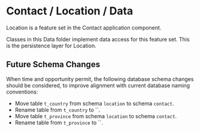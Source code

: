 # Contact / Location / Data

Location is a feature set in the Contact application component.
  
Classes in this Data folder implement data access for this feature set. This is the persistence layer for Location.

## Future Schema Changes

When time and opportunity permit, the following database schema changes should be considered, to improve alignment with current database naming conventions:

* Move table `t_country` from schema `location` to schema `contact`.
* Rename table from `t_country` to ``.
* Move table `t_province` from schema `location` to schema `contact`.
* Rename table from `t_province` to ``.
